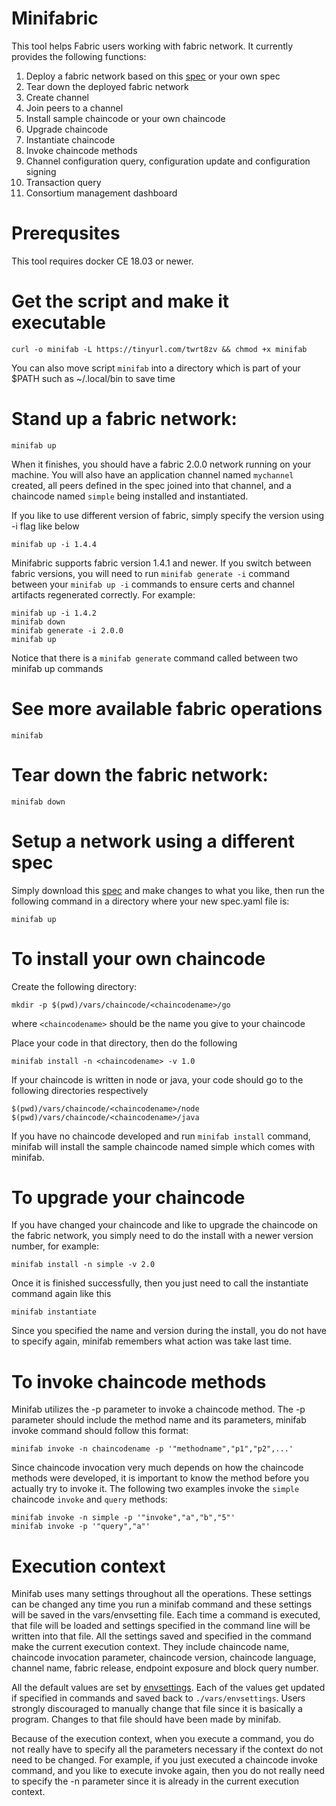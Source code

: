 # Minifabric
This tool helps Fabric users working with fabric network. It currently provides the following functions:

1. Deploy a fabric network based on this [spec](https://github.com/litong01/minifabric/blob/master/spec.yaml) or your own spec
2. Tear down the deployed fabric network
3. Create channel
4. Join peers to a channel
5. Install sample chaincode or your own chaincode
6. Upgrade chaincode
7. Instantiate chaincode
8. Invoke chaincode methods
9. Channel configuration query, configuration update and configuration signing
10. Transaction query
11. Consortium management dashboard

# Prerequsites
This tool requires docker CE 18.03 or newer.

# Get the script and make it executable
```
curl -o minifab -L https://tinyurl.com/twrt8zv && chmod +x minifab
```

You can also move script `minifab` into a directory which is part
of your $PATH such as ~/.local/bin to save time

# Stand up a fabric network:
```
minifab up
```

When it finishes, you should have a fabric 2.0.0 network running on your machine.
You will also have an application channel named `mychannel` created, all
peers defined in the spec joined into that channel, and a chaincode named
`simple` being installed and instantiated.

If you like to use different version of fabric, simply specify the version using -i
flag like below

```
minifab up -i 1.4.4
```

Minifabric supports fabric version 1.4.1 and newer. If you switch between fabric
versions, you will need to run `minifab generate -i` command between your `minifab up -i`
commands to ensure certs and channel artifacts regenerated correctly. For example:

```
minifab up -i 1.4.2
minifab down
minifab generate -i 2.0.0
minifab up
```

Notice that there is a `minifab generate` command called between two minifab up commands

# See more available fabric operations
```
minifab
```

# Tear down the fabric network:
```
minifab down
```

# Setup a network using a different spec
Simply download this [spec](https://github.com/litong01/minifabric/blob/master/spec.yaml) and make changes to what you like, then run the following
command in a directory where your new spec.yaml file is:

```
minifab up
```

# To install your own chaincode
Create the following directory:
  
```
mkdir -p $(pwd)/vars/chaincode/<chaincodename>/go
```
where `<chaincodename>` should be the name you give to your chaincode

Place your code in that directory, then do the following
```
minifab install -n <chaincodename> -v 1.0
```
If your chaincode is written in node or java, your code should go to the following directories respectively
```
$(pwd)/vars/chaincode/<chaincodename>/node
$(pwd)/vars/chaincode/<chaincodename>/java
```

If you have no chaincode developed and run `minifab install` command, minifab will install the sample chaincode named simple which comes with minifab.

# To upgrade your chaincode
If you have changed your chaincode and like to upgrade the chaincode on
the fabric network, you simply need to do the install with a newer
version number, for example:
```
minifab install -n simple -v 2.0
```
Once it is finished successfully, then you just need to call the
instantiate command again like this
```
minifab instantiate
```

Since you specified the name and version during the install, you
do not have to specify again, minifab remembers what action was
take last time.

# To invoke chaincode methods
Minifab utilizes the -p parameter to invoke a chaincode method. The -p parameter should include the method name and its parameters, minifab invoke command should follow this format:

```
minifab invoke -n chaincodename -p '"methodname","p1","p2",...'
```

Since chaincode invocation very much depends on how the chaincode methods were developed, it is important to know the method before you actually try to invoke it. The following two examples invoke the `simple` chaincode `invoke` and `query` methods:

```
minifab invoke -n simple -p '"invoke","a","b","5"'
minifab invoke -p '"query","a"'
```

# Execution context
Minifab uses many settings throughout all the operations. These settings can be changed any time you run a minifab command and these settings will be saved in the vars/envsetting file. Each time a command is executed, that file will be loaded and settings specified in the command line will be written into that file. All the settings saved and specified in the command  make the current execution context. They include chaincode name, chaincode invocation parameter, chaincode version, chaincode language, channel name, fabric release, endpoint exposure and block query number. 

All the default values are set by [envsettings](https://github.com/litong01/minifabric/blob/master/envsettings). Each of the values get updated if specified in commands and saved back to `./vars/envsettings`. Users strongly discouraged to manually change that file since it is basically a program. Changes to that file should have been made by minifab.

Because of the execution context, when you execute a command, you do not really have to specify all the parameters necessary if the context do not need to be changed. For example, if you just executed a chaincode invoke command, and you like to execute invoke again, then you do not really need to specify the -n parameter since it is already in the current execution context.
